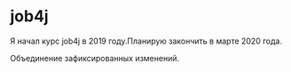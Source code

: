 # job4j
Я начал курс job4j в 2019 году.Планирую закончить в марте 2020 года.

Объединение зафиксированных изменений.